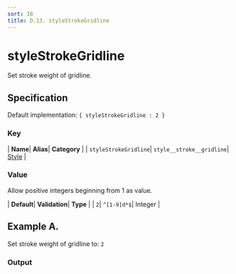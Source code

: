 ```yaml
---
sort: 38
title: D.13. styleStrokeGridline
---
```

# styleStrokeGridline

Set stroke weight of gridline.


## Specification

Default implementation: ```{ styleStrokeGridline : 2 }```

### Key

| **Name**| **Alias**| **Category** |
| ```styleStrokeGridline```| ```style__stroke__gridline```| [Style](../options/#style) |

### Value

Allow positive integers beginning from 1 as value.

| **Default**| **Validation**| **Type** |
| ```2```| ```^[1-9]d*$```| Integer |



## Example A.

Set stroke weight of gridline to: ```2```

### Output

  <div id="a">
      <script> 
          d3.statosio( 
    file, 
    "domain", 
    [ "mobile" ], 
    { "styleStrokeGridline" : 2, "view__dom_id" : "a" }
)

      </script>
  </div>

Open output in a [blank window](../sources/styleStrokeGridline--example-a.html){:target="_self"}. 
Download examples [as zip](../sources/styleStrokeGridline.zip){:target="_blank"}. 

### Parameters

This dataset shows the mobile google pagerank performance score for a certain website.

| | **Value** | **Type** |
|------:|:------|:------|
| **Source** | ["../data/performance.json"](../data/performance.json) | String |
| **X** | ```"domain"``` | String |
| **Y** | ```[ "mobile" ]``` | Array |
| **Options** | ```{ "styleStrokeGridline" : 2 }``` | Object |


### Source Code

* Invoke Function

```javascript
d3.statosio( 
    file, 
    "domain", 
    [ "mobile" ], 
    { "styleStrokeGridline" : 2 }
)
```

* HTML Implementation

```html
<!DOCTYPE html>
<head>
    <title>d3.statosio - styleStrokeGridline</title>
    <meta content="text/html;charset=utf-8" http-equiv="Content-Type">
    <meta content="utf-8" http-equiv="encoding">
    <script src="https://cdnjs.cloudflare.com/ajax/libs/d3/6.2.0/d3.js"></script>
    <script src="../libs/statosio.js"></script>
</head>
<body>
    <script>
        d3.json( "../data/performance.json" )
            .then( ( file ) => {
                d3.statosio( 
                    file, 
                    "domain", 
                    [ "mobile" ], 
                    { "styleStrokeGridline" : 2 }
                )
            } )
    </script>
</body>
```
## Example B.

Set stroke weight of gridline to: ```14```

### Output

  <div id="b">
      <script> 
          d3.statosio( 
    file, 
    "domain", 
    [ "mobile" ], 
    { "styleStrokeGridline" : 14, "view__dom_id" : "b" }
)

      </script>
  </div>

Open output in a [blank window](../sources/styleStrokeGridline--example-b.html){:target="_self"}. 
Download examples [as zip](../sources/styleStrokeGridline.zip){:target="_blank"}. 

### Parameters

This dataset shows the mobile google pagerank performance score for a certain website.

| | **Value** | **Type** |
|------:|:------|:------|
| **Source** | ["../data/performance.json"](../data/performance.json) | String |
| **X** | ```"domain"``` | String |
| **Y** | ```[ "mobile" ]``` | Array |
| **Options** | ```{ "styleStrokeGridline" : 14 }``` | Object |


### Source Code

* Invoke Function

```javascript
d3.statosio( 
    file, 
    "domain", 
    [ "mobile" ], 
    { "styleStrokeGridline" : 14 }
)
```

* HTML Implementation

```html
<!DOCTYPE html>
<head>
    <title>d3.statosio - styleStrokeGridline</title>
    <meta content="text/html;charset=utf-8" http-equiv="Content-Type">
    <meta content="utf-8" http-equiv="encoding">
    <script src="https://cdnjs.cloudflare.com/ajax/libs/d3/6.2.0/d3.js"></script>
    <script src="../libs/statosio.js"></script>
</head>
<body>
    <script>
        d3.json( "../data/performance.json" )
            .then( ( file ) => {
                d3.statosio( 
                    file, 
                    "domain", 
                    [ "mobile" ], 
                    { "styleStrokeGridline" : 14 }
                )
            } )
    </script>
</body>
```
